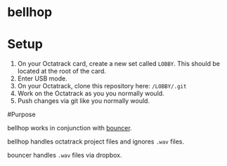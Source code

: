# bellhop

# Setup

1. On your Octatrack card, create a new set called `LOBBY`. This should be located at the root of the card.
2. Enter USB mode.
3. On your Octatrack, clone this repository here: `/LOBBY/.git`
4. Work on the Octatrack as you you normally would.
5. Push changes via git like you normally would.

#Purpose

bellhop works in conjunction with [bouncer](https://github.com/northern-information/bouncer).

bellhop handles octatrack project files and ignores `.wav` files.

bouncer handles `.wav` files via dropbox.
